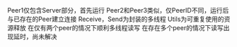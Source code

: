 Peer1仅包含Server部分，首先运行
Peer2和Peer3类似，仅PeerID不同，运行后与已存在的Peer建立连接
Receive，Send为封装的多线程
Utils为可重复使用的资源释放
在仅有两个peer的情况下顺利多线程读写
在存在多个peer的情况下读写出现延时，尚未解决
